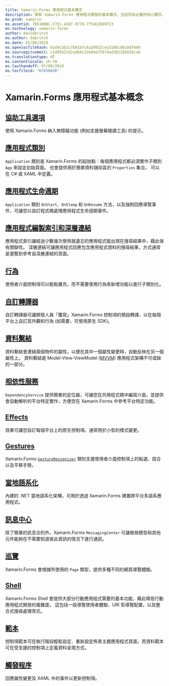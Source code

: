 ```yaml
---
title: Xamarin.Forms 應用程式基本概念
description: 探索 Xamarin.Forms 應用程式開發的基本概念，包括所有必要的核心概念，以及諸如協助工具和當地語系化等最終步驟。
ms.prod: xamarin
ms.assetid: 7B516BBC-F7E1-4387-9779-7754E2E69723
ms.technology: xamarin-forms
author: davidbritch
ms.author: dabritch
ms.date: 01/08/2018
ms.openlocfilehash: 61d9c5b1c7b81bfc8a20932ce1d188cd0cb0f980
ms.sourcegitcommit: c1d85b2c62ad84c22bdee37874ad30128581bca6
ms.translationtype: HT
ms.contentlocale: zh-TW
ms.lasthandoff: 07/08/2019
ms.locfileid: "67650436"
---
```

# <a name="xamarinforms-application-fundamentals"></a>Xamarin.Forms 應用程式基本概念

## <a name="accessibilityaccessibilityindexmd"></a>[協助工具選項](accessibility/index.md)

使用 Xamarin.Forms 納入無障礙功能 (例如支援螢幕閱讀工具) 的提示。

## <a name="app-classapplication-classmd"></a>[應用程式類別](application-class.md)

`Application` 類別是 Xamarin.Forms 的起始點：每個應用程式都必須實作子類別 `App` 來設定初始頁面。 也會提供用於簡單資料儲存區的 `Properties` 集合。 可以在 C# 或 XAML 中定義。

## <a name="app-lifecycleapp-lifecyclemd"></a>[應用程式生命週期](app-lifecycle.md)

`Application` 類別 `OnStart`、`OnSleep` 和 `OnResume` 方法，以及強制回應導覽事件，可讓您以自訂程式碼處理應用程式生命週期事件。

## <a name="application-indexing-and-deep-linkingdeep-linkingmd"></a>[應用程式編製索引和深層連結](deep-linking.md)

應用程式索引讓經過少數幾次使用就遺忘的應用程式能出現在搜尋結果中，藉此保有關聯性。 深層連結可讓應用程式回應包含應用程式資料的搜尋結果，方式通常是瀏覽到參考自深層連結的頁面。

## <a name="behaviorsbehaviorsindexmd"></a>[行為](behaviors/index.md)

使用者介面控制項可以輕鬆擴充，而不需要使用行為來新增功能以進行子類別化。

## <a name="custom-rendererscustom-rendererindexmd"></a>[自訂轉譯器](custom-renderer/index.md)

自訂轉譯器可讓開發人員「覆寫」Xamarin.Forms 控制項的預設轉譯，以在每個平台上自訂其外觀和行為 (如需要，可使用原生 SDK)。

## <a name="data-bindingdata-bindingindexmd"></a>[資料繫結](data-binding/index.md)

資料繫結會連結兩個物件的屬性，以便在其中一個屬性變更時，自動反映在另一個屬性上。 資料繫結是 Model-View-ViewModel ([MVVM](~/xamarin-forms/enterprise-application-patterns/mvvm.md)) 應用程式架構不可或缺的一部分。

## <a name="dependency-servicedependency-serviceindexmd"></a>[相依性服務](dependency-service/index.md)

`DependencyService` 提供簡單的定位器，可讓您在共用程式碼中編寫介面，並提供會自動解析的平台特定實作，方便您在 Xamarin.Forms 中參考平台特定功能。

## <a name="effectseffectsindexmd"></a>[Effects](effects/index.md)

效果可讓您自訂每個平台上的原生控制項，通常用於小型的樣式變更。

## <a name="gesturesgesturesindexmd"></a>[Gestures](gestures/index.md)

Xamarin.Forms [`GestureRecognizer`](xref:Xamarin.Forms.GestureRecognizer) 類別支援使用者介面控制項上的點選、捏合以及平移手勢。

## <a name="localizationlocalizationindexmd"></a>[當地語系化](localization/index.md)

內建的 .NET 當地語系化架構，可用於透過 Xamarin.Forms 建置跨平台多語系應用程式。

## <a name="messaging-centermessaging-centermd"></a>[訊息中心](messaging-center.md)

除了簡單的訊息合約外，Xamarin.Forms `MessagingCenter` 可讓檢視模型和其他元件能夠在不需要知道彼此資訊的情況下進行通訊。

## <a name="navigationnavigationindexmd"></a>[巡覽](navigation/index.md)

Xamarin.Forms 會根據所使用的 `Page` 類型，提供多種不同的網頁導覽體驗。

## <a name="shellshellindexmd"></a>[Shell](shell/index.md)

Xamarin.Forms Shell 會提供大部分行動應用程式需要的基本功能，藉此降低行動應用程式開發的複雜度。 這包括一般導覽使用者體驗、URI 型導覽配置，以及整合式搜尋處理常式。

## <a name="templatestemplatesindexmd"></a>[範本](templates/index.md)

控制項範本可在執行階段輕鬆設定、重新設定佈景主題應用程式頁面，而資料範本可在受支援的控制項上定義資料呈現方式。

## <a name="triggerstriggersmd"></a>[觸發程序](triggers.md)

回應屬性變更及 XAML 中的事件以更新控制項。
